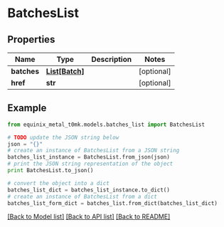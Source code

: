# BatchesList


## Properties
Name | Type | Description | Notes
------------ | ------------- | ------------- | -------------
**batches** | [**List[Batch]**](Batch.md) |  | [optional] 
**href** | **str** |  | [optional] 

## Example

```python
from equinix_metal_t0mk.models.batches_list import BatchesList

# TODO update the JSON string below
json = "{}"
# create an instance of BatchesList from a JSON string
batches_list_instance = BatchesList.from_json(json)
# print the JSON string representation of the object
print BatchesList.to_json()

# convert the object into a dict
batches_list_dict = batches_list_instance.to_dict()
# create an instance of BatchesList from a dict
batches_list_form_dict = batches_list.from_dict(batches_list_dict)
```
[[Back to Model list]](../README.md#documentation-for-models) [[Back to API list]](../README.md#documentation-for-api-endpoints) [[Back to README]](../README.md)


